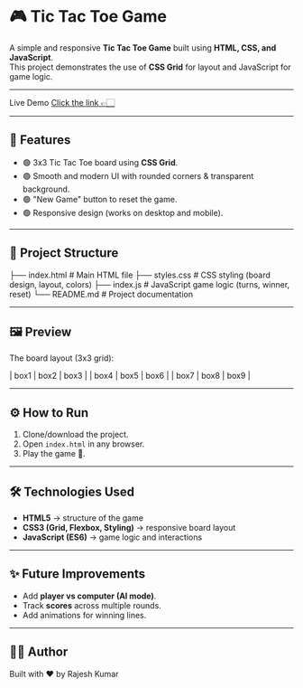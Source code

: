 # 🎮 Tic Tac Toe Game

A simple and responsive **Tic Tac Toe Game** built using **HTML, CSS, and JavaScript**.  
This project demonstrates the use of **CSS Grid** for layout and JavaScript for game logic.

---

Live Demo
[Click the link 👉🏻](https://rajesh9801.github.io/Tic-Tac-Toe/)

---

## 🚀 Features
- 🟢 3x3 Tic Tac Toe board using **CSS Grid**.  
- 🟢 Smooth and modern UI with rounded corners & transparent background.  
- 🟢 "New Game" button to reset the game.  
- 🟢 Responsive design (works on desktop and mobile).  

---

## 📂 Project Structure

├── index.html # Main HTML file
├── styles.css # CSS styling (board design, layout, colors)
├── index.js # JavaScript game logic (turns, winner, reset)
└── README.md # Project documentation


---

## 🖼️ Preview
The board layout (3x3 grid):

| box1 | box2 | box3 |
| box4 | box5 | box6 |
| box7 | box8 | box9 |


---

## ⚙️ How to Run
1. Clone/download the project.  
2. Open `index.html` in any browser.  
3. Play the game 🎉.

---

## 🛠️ Technologies Used
- **HTML5** → structure of the game  
- **CSS3 (Grid, Flexbox, Styling)** → responsive board layout  
- **JavaScript (ES6)** → game logic and interactions  

---

## ✨ Future Improvements
- Add **player vs computer (AI mode)**.  
- Track **scores** across multiple rounds.  
- Add animations for winning lines.  

---

## 👨‍💻 Author
Built with ❤️ by Rajesh Kumar
